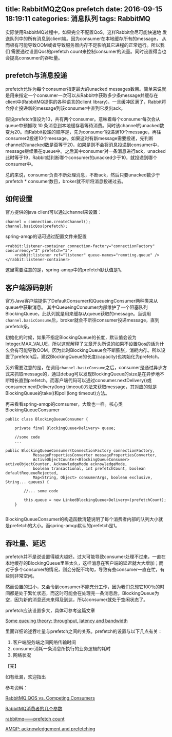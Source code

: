 title: RabbitMQ之Qos prefetch
date: 2016-09-15 18:19:11
categories: 消息队列
tags: RabbitMQ
---

实际使用RabbitMQ过程中，如果完全不配置QoS，这样Rabbit会尽可能快速地
发送队列中的所有消息到client端。因为consumer在本地缓存所有的message，
从而极有可能导致OOM或者导致服务器内存不足影响其它进程的正常运行。所以我们
需要通过设置Qos的prefetch count来控制consumer的流量。同时设置得当也会提高consumer的吞吐量。

<!-- more -->

## prefetch与消息投递

prefetch允许为每个consumer指定最大的unacked messages数目。简单来说就是用来指定一个consumer一次可以从Rabbit中获取多少条message并缓存在client中(RabbitMQ提供的各种语言的client library)。一旦缓冲区满了，Rabbit将会停止投递新的message到该consumer中直到它发出ack。

假设prefetch值设为10，共有两个consumer。意味着每个consumer每次会从queue中预抓取 10 条消息到本地缓存着等待消费。同时该channel的unacked数变为20。而Rabbit投递的顺序是，先为consumer1投递满10个message，再往consumer2投递10个message。如果这时有新message需要投递，先判断channel的unacked数是否等于20，如果是则不会将消息投递到consumer中，message继续呆在queue中。之后其中consumer对一条消息进行ack，unacked此时等于19，Rabbit就判断哪个consumer的unacked少于10，就投递到哪个consumer中。

总的来说，consumer负责不断处理消息，不断ack，然后只要unacked数少于prefetch * consumer数目，broker就不断将消息投递过去。

## 如何设置

官方提供的java client可以通过channel来设置：
```
channel = connection.createChannel();
channel.basicQos(prefetch);
```


spring-amqp的话可通过配置文件来配置
```
<rabbit:listener-container connection-factory="connectionFactory" concurrency="2" prefetch="3">
    <rabbit:listener ref="listener" queue-names="remoting.queue" />
</rabbit:listener-container>
```

这里需要注意的是，spring-amqp中的prefetch默认值是1。

## 客户端源码剖析

官方Java客户端提供了DefaultConsumer和QueueingConsumer两种类来从queue中获取消息。 其中QueueingConsumer内部维护了一个阻塞队列BlockingQueue，此队列就是用来缓存从queue获取的message。当调用 `channel.basicConsume`后，broker就会不断往consumer投递message，直到prefetch条。

初始化的时候，如果不指定BlockingQueue的长度，默认值会设为Integer.MAX_VALUE，所以这就解释了文章开头所说的如果不设置Qos的话为什么会有可能导致OOM，因为此时BlockingQueue会不断膨胀，消耗内存。所以设置了prefetch后，建议BlockingQueue的长度(capacity)也初始化为prefetch。

另外需要注意的是，在调用`channel.basicConsume`之后，consumer是通过异步方式来抓取message的，通过debug可以发现BlockingQueue的size是在异步地不断增长直到prefetch。而客户端代码可以通过consumer.nextDelivery()或consumer.nextDelivery(long timeout)方法来获取message，其对应的就是BlockingQueue的take()和poll(long timeout)方法。


再来看看spring-amqp的comsumer，大致也一样。核心类BlockingQueueConsumer

```
public class BlockingQueueConsumer {
    
    private final BlockingQueue<Delivery> queue;

    //some code
    ...

public BlockingQueueConsumer(ConnectionFactory connectionFactory,
            MessagePropertiesConverter messagePropertiesConverter,
            ActiveObjectCounter<BlockingQueueConsumer> activeObjectCounter, AcknowledgeMode acknowledgeMode,
            boolean transactional, int prefetchCount, boolean defaultRequeueRejected,
            Map<String, Object> consumerArgs, boolean exclusive, String... queues) {

        //... some code

        this.queue = new LinkedBlockingQueue<Delivery>(prefetchCount);
    }


```

BlockingQueueConsumer的构造函数清楚说明了每个消费者内部的队列大小就是prefetch的大小。而spring-amqp默认的prefetch是1。

## 吞吐量、延迟

prefetch并不是说设置得越大越好。过大可能导致consumer处理不过来，一直在本地缓存的BlockingQueue里呆太久，这样消息在客户端的延迟就大大增加；而对于多个consumer的情况，则会分配不均匀，导致有些consumer一直在忙，有些则非常空闲。

然而设置的过小，又会令到consumer不能充分工作，因为我们总想它100％的时间都是处于繁忙状态，而这时可能会在处理完一条消息后，BlockingQueue为空，因为新的消息还未来得及到达，所以consumer就处于空闲状态了。

prefetch应该设置多大，具体可参考这篇文章

[Some queuing theory: throughput, latency and bandwidth](https://www.rabbitmq.com/blog/2012/05/11/some-queuing-theory-throughput-latency-and-bandwidth/)

里面详细论述吞吐量与prefetch之间的关系。prefetch的设置与以下几点有关：

1. 客户端服务端之间网络传输时间
2. consumer消耗一条消息所执行的业务逻辑的耗时
3. 网络状况


【完】

如有纰漏，欢迎指出


参考资料：

[RabbitMQ QOS vs. Competing Consumers](https://insidethecpu.com/2014/11/11/rabbitmq-qos-vs-competing-consumers/)

[RabbitMQ消费者的几个参数](http://yuanwhy.com/2016/09/10/rabbitmq-concurrency-prefetch)

[rabbitmq——prefetch count](https://my.oschina.net/hncscwc/blog/195560)

[AMQP: acknowledgement and prefetching](http://stackoverflow.com/questions/21652517/amqp-acknowledgement-and-prefetching)


